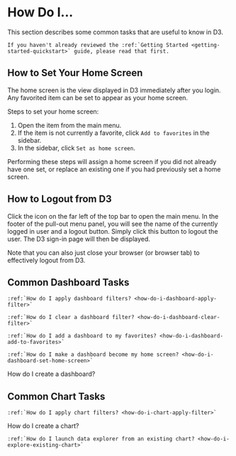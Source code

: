 # How Do I...

This section describes some common tasks that are useful to know in D3.

```eval_rst
If you haven't already reviewed the :ref:`Getting Started <getting-started-quickstart>` guide, please read that first.
```

## How to Set Your Home Screen

The home screen is the view displayed in D3 immediately after you login. Any favorited item can be set to appear as your home screen.

Steps to set your home screen:
1. Open the item from the main menu.
2. If the item is not currently a favorite, click `Add to favorites` in the sidebar.
3. In the sidebar, click `Set as home screen`.

Performing these steps will assign a home screen if you did not already have one set, or replace an existing one if you had previously set a home screen.

## How to Logout from D3

Click the icon on the far left of the top bar to open the main menu. In the footer of the pull-out menu panel, you will see the name of the currently logged in user and a logout button. Simply click this button to logout the user. The D3 sign-in page will then be displayed. 

Note that you can also just close your browser (or browser tab) to effectively logout from D3.

## Common Dashboard Tasks

```eval_rst
:ref:`How do I apply dashboard filters? <how-do-i-dashboard-apply-filter>`

:ref:`How do I clear a dashboard filter? <how-do-i-dashboard-clear-filter>`

:ref:`How do I add a dashboard to my favorites? <how-do-i-dashboard-add-to-favorites>`

:ref:`How do I make a dashboard become my home screen? <how-do-i-dashboard-set-home-screen>`
```

How do I create a dashboard?

## Common Chart Tasks

```eval_rst
:ref:`How do I apply chart filters? <how-do-i-chart-apply-filter>`
```
How do I create a chart?

```eval_rst
:ref:`How do I launch data explorer from an existing chart? <how-do-i-explore-existing-chart>`
```
